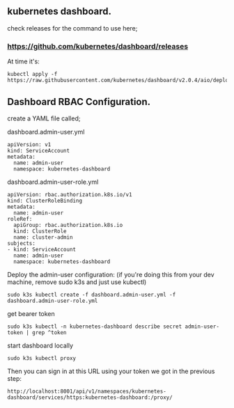 ## kubernetes dashboard.

check releases for the command to use here;
### https://github.com/kubernetes/dashboard/releases

At time it's:
```
kubectl apply -f https://raw.githubusercontent.com/kubernetes/dashboard/v2.0.4/aio/deploy/recommended.yaml
```

## Dashboard RBAC Configuration.

create a YAML file called;

dashboard.admin-user.yml
```
apiVersion: v1
kind: ServiceAccount
metadata:
  name: admin-user
  namespace: kubernetes-dashboard
```

dashboard.admin-user-role.yml
```
apiVersion: rbac.authorization.k8s.io/v1
kind: ClusterRoleBinding
metadata:
  name: admin-user
roleRef:
  apiGroup: rbac.authorization.k8s.io
  kind: ClusterRole
  name: cluster-admin
subjects:
- kind: ServiceAccount
  name: admin-user
  namespace: kubernetes-dashboard
```

Deploy the admin-user configuration:
(if you're doing this from your dev machine, remove sudo k3s and just use kubectl)
```
sudo k3s kubectl create -f dashboard.admin-user.yml -f dashboard.admin-user-role.yml
```

get bearer token
```
sudo k3s kubectl -n kubernetes-dashboard describe secret admin-user-token | grep ^token
```

start dashboard locally
```
sudo k3s kubectl proxy
```

Then you can sign in at this URL using your token we got in the previous step:
```
http://localhost:8001/api/v1/namespaces/kubernetes-dashboard/services/https:kubernetes-dashboard:/proxy/
```
